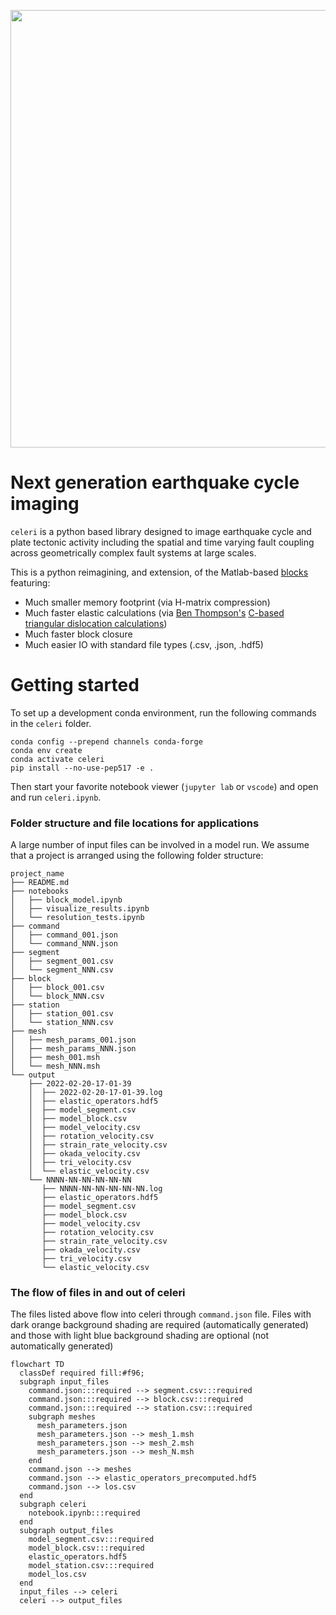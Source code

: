 <p align="center">
  <img src="https://user-images.githubusercontent.com/4225359/132613223-257e6e17-83bd-49a4-8bbc-326cc117f6ec.png" width=700 />
</p>

# Next generation earthquake cycle imaging
`celeri` is a python based library designed to image earthquake cycle and plate tectonic activity including the spatial and time varying fault coupling across geometrically complex fault systems at large scales. 

This is a python reimagining, and extension, of the Matlab-based [blocks](https://github.com/jploveless/Blocks) featuring:
- Much smaller memory footprint (via H-matrix compression)
- Much faster elastic calculations (via [Ben Thompson's](https://github.com/tbenthompson) [C-based triangular dislocation calculations](https://github.com/tbenthompson/cutde))
- Much faster block closure
- Much easier IO with standard file types (.csv, .json, .hdf5)


# Getting started

To set up a development conda environment, run the following commands in the `celeri` folder.
```
conda config --prepend channels conda-forge
conda env create
conda activate celeri
pip install --no-use-pep517 -e .
```

Then start your favorite notebook viewer (`jupyter lab` or `vscode`) and open and run `celeri.ipynb`.


### Folder structure and file locations for applications
A large number of input files can be involved in a model run.  We assume that a project is arranged using the following folder structure:
```
project_name
├── README.md
├── notebooks
│   ├── block_model.ipynb
│   ├── visualize_results.ipynb
│   └── resolution_tests.ipynb
├── command
│   ├── command_001.json
│   └── command_NNN.json
├── segment
│   ├── segment_001.csv
│   └── segment_NNN.csv
├── block
│   ├── block_001.csv
│   └── block_NNN.csv
├── station
│   ├── station_001.csv
│   └── station_NNN.csv
├── mesh
│   ├── mesh_params_001.json
│   ├── mesh_params_NNN.json
│   ├── mesh_001.msh
│   └── mesh_NNN.msh
└── output
    ├── 2022-02-20-17-01-39
    │  ├── 2022-02-20-17-01-39.log
    │  ├── elastic_operators.hdf5
    │  ├── model_segment.csv
    │  ├── model_block.csv
    │  ├── model_velocity.csv
    │  ├── rotation_velocity.csv
    │  ├── strain_rate_velocity.csv
    │  ├── okada_velocity.csv
    │  ├── tri_velocity.csv
    │  └── elastic_velocity.csv
    └── NNNN-NN-NN-NN-NN-NN
       ├── NNNN-NN-NN-NN-NN-NN.log
       ├── elastic_operators.hdf5
       ├── model_segment.csv
       ├── model_block.csv
       ├── model_velocity.csv
       ├── rotation_velocity.csv
       ├── strain_rate_velocity.csv
       ├── okada_velocity.csv
       ├── tri_velocity.csv
       └── elastic_velocity.csv
```

### The flow of files in and out of celeri
The files listed above flow into celeri through `command.json` file. Files with dark orange background shading are required (automatically generated) and those with light blue background shading are optional (not automatically generated)
```mermaid
flowchart TD
  classDef required fill:#f96;
  subgraph input_files
    command.json:::required --> segment.csv:::required
    command.json:::required --> block.csv:::required
    command.json:::required --> station.csv:::required
    subgraph meshes
      mesh_parameters.json
      mesh_parameters.json --> mesh_1.msh
      mesh_parameters.json --> mesh_2.msh
      mesh_parameters.json --> mesh_N.msh
    end
    command.json --> meshes
    command.json --> elastic_operators_precomputed.hdf5
    command.json --> los.csv
  end
  subgraph celeri
    notebook.ipynb:::required
  end
  subgraph output_files
    model_segment.csv:::required
    model_block.csv:::required
    elastic_operators.hdf5
    model_station.csv:::required
    model_los.csv
  end
  input_files --> celeri
  celeri --> output_files
```
